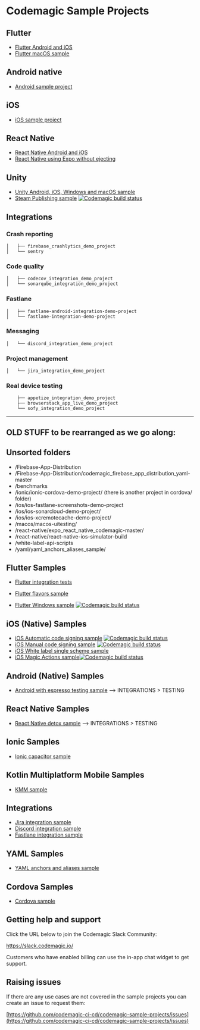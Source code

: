 # Codemagic Sample Projects

## Flutter
* [Flutter Android and iOS](https://github.com/codemagic-ci-cd/codemagic-sample-projects/tree/main/flutter/flutter-android-and-ios-yaml-demo-project)
* [Flutter macOS sample](https://github.com/codemagic-ci-cd/codemagic-sample-projects/tree/main/flutter/flutter-macos-demo-project)

## Android native
* [Android sample project](https://github.com/codemagic-ci-cd/codemagic-sample-projects/tree/main/android/android-native-quick-start)


## iOS
* [iOS sample project](https://github.com/codemagic-ci-cd/codemagic-sample-projects/tree/main/ios/ios-native-quick-start)

## React Native
* [React Native Android and iOS](https://github.com/codemagic-ci-cd/codemagic-sample-projects/tree/main/react-native/react-native-demo-project)
* [React Native using Expo without ejecting](https://github.com/codemagic-ci-cd/codemagic-sample-projects/tree/main/react-native/expo-react-native-not-ejected)
## Unity
* [Unity Android, iOS, Windows and macOS sample](https://github.com/codemagic-ci-cd/codemagic-sample-projects/tree/main/unity/unity-demo-project)
* [Steam Publishing sample](https://github.com/codemagic-ci-cd/codemagic-sample-projects/tree/main/unity/unity-deploy-steam) [![Codemagic build status](https://api.codemagic.io/apps/60b8a0dd639c3e293b8bc002/unity-steam-deploy/status_badge.svg)](https://codemagic.io/apps/60b8a0dd639c3e293b8bc002/unity-steam-deploy/latest_build)
## Integrations
### Crash reporting
    │   ├── firebase_crashlytics_demo_project
    │   └── sentry

### Code quality
    │   ├── codecov_integration_demo_project
    │   └── sonarqube_integration_demo_project
### Fastlane
    │   ├── fastlane-android-integration-demo-project
    │   └── fastlane-integration-demo-project

### Messaging
    │   └── discord_integration_demo_project
    
### Project management
    │   └── jira_integration_demo_project
### Real device testing
        ├── appetize_integration_demo_project
        ├── browserstack_app_live_demo_project
        └── sofy_integration_demo_project

---

## OLD STUFF to be rearranged as we go along:

## Unsorted folders
* /Firebase-App-Distribution
* /Firebase-App-Distribution/codemagic_firebase_app_distribution_yaml-master
* /benchmarks
* /ionic/ionic-cordova-demo-project/ (there is another project in cordova/ folder)
* /ios/ios-fastlane-screenshots-demo-project
* /ios/ios-sonarcloud-demo-project/
* /ios/ios-xcremotecache-demo-project/
* /macos/macos-uitesting/
* /react-native/expo_react_native_codemagic-master/
* /react-native/react-native-ios-simulator-build
* /white-label-api-scripts
* /yaml/yaml_anchors_aliases_sample/
## Flutter Samples

* [Flutter integration tests](https://github.com/codemagic-ci-cd/codemagic-sample-projects/tree/main/flutter/flutter-integration-tests-demo-project)
* [Flutter flavors sample](https://github.com/codemagic-ci-cd/codemagic-sample-projects/tree/main/flutter/flutter-flavors-demo-project)

* [Flutter Windows sample](https://github.com/codemagic-ci-cd/codemagic-sample-projects/tree/main/flutter/flutter-windows-demo-project) [![Codemagic build status](https://api.codemagic.io/apps/617b6bd954ed648c139b595f/windows-workflow/status_badge.svg)](https://codemagic.io/apps/617b6bd954ed648c139b595f/windows-workflow/latest_build)

## iOS (Native) Samples
* [iOS Automatic code signing sample](https://github.com/codemagic-ci-cd/codemagic-sample-projects/tree/main/ios/ios-automatic-code-signing-demo-project) [![Codemagic build status](https://api.codemagic.io/apps/60b8a0dd639c3e293b8bc002/ios-automatic-code-signing/status_badge.svg)](https://codemagic.io/apps/60b8a0dd639c3e293b8bc002/ios-automatic-code-signing/latest_build)
* [iOS Manual code signing sample](https://github.com/codemagic-ci-cd/codemagic-sample-projects/tree/main/ios/ios-manual-code-signing-demo-project) [![Codemagic build status](https://api.codemagic.io/apps/60b8a0dd639c3e293b8bc002/ios-manual-code-signing/status_badge.svg)](https://codemagic.io/apps/60b8a0dd639c3e293b8bc002/ios-manual-code-signing/latest_build)
* [iOS White label single scheme sample](https://github.com/codemagic-ci-cd/codemagic-sample-projects/tree/main/ios/ios-white-label-single-scheme-demo-project)
* [iOS Magic Actions sample](https://github.com/codemagic-ci-cd/codemagic-sample-projects/tree/main/ios/ios-magic-actions-demo-project)[![Codemagic build status](https://api.codemagic.io/apps/60b8a0dd639c3e293b8bc002/ios-magic-actions/status_badge.svg)](https://codemagic.io/apps/60b8a0dd639c3e293b8bc002/ios-magic-actions/latest_build)

## Android (Native) Samples
* [Android with espresso testing sample](https://github.com/codemagic-ci-cd/codemagic-sample-projects/tree/main/android/android-espresso-demo-project) --> INTEGRATIONS > TESTING

## React Native Samples
* [React Native detox sample](https://github.com/codemagic-ci-cd/codemagic-sample-projects/tree/main/react-native/react-native-detox-demo-project)  --> INTEGRATIONS > TESTING

## Ionic Samples
* [Ionic capacitor sample](https://github.com/codemagic-ci-cd/codemagic-sample-projects/tree/main/ionic/ionic-capacitor-demo-project)

## Kotlin Multiplatform Mobile Samples
* [KMM sample](https://github.com/codemagic-ci-cd/codemagic-sample-projects/tree/main/kotlin-multiplatform-mobile)

## Integrations 
* [Jira integration sample](https://github.com/codemagic-ci-cd/codemagic-sample-projects/tree/main/integrations/jira_integration_demo_project)
* [Discord integration sample](https://github.com/codemagic-ci-cd/codemagic-sample-projects/tree/main/integrations/discord_integration_demo_project)
* [Fastlane integration sample](https://github.com/codemagic-ci-cd/codemagic-sample-projects/tree/main/integrations/fastlane-integration-demo-project)

## YAML Samples
* [YAML anchors and aliases sample](https://github.com/codemagic-ci-cd/codemagic-sample-projects/tree/main/yaml/yaml_anchors_aliases_sample)

## Cordova Samples
* [Cordova sample](https://github.com/codemagic-ci-cd/codemagic-sample-projects/tree/main/cordova/cordova-demo-project)


## Getting help and support

Click the URL below to join the Codemagic Slack Community:

https://slack.codemagic.io/

Customers who have enabled billing can use the in-app chat widget to get support. 

## Raising issues

If there are any use cases are not covered in the sample projects you can create an issue to request them:

[https://github.com/codemagic-ci-cd/codemagic-sample-projects/issues](https://github.com/codemagic-ci-cd/codemagic-sample-projects/issues)







